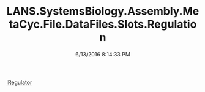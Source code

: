 ﻿---
title: LANS.SystemsBiology.Assembly.MetaCyc.File.DataFiles.Slots.Regulation
date: 6/13/2016 8:14:33 PM
---

[IRegulator](T-LANS.SystemsBiology.Assembly.MetaCyc.File.DataFiles.Slots.Regulation.IRegulator.html)
